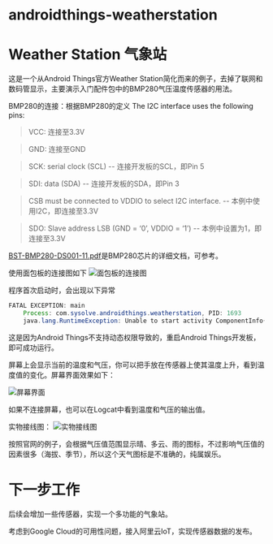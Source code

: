 # androidthings-weatherstation

Weather Station 气象站
====
这是一个从Android Things官方Weather Station简化而来的例子，去掉了联网和数码管显示，主要演示入门配件包中的BMP280气压温度传感器的用法。

BMP280的连接：根据BMP280的定义
The I2C interface uses the following pins:

>VCC: 连接至3.3V

>GND: 连接至GND

>SCK: serial clock (SCL)	    -- 连接开发板的SCL，即Pin 5

>SDI: data (SDA) 			-- 连接开发板的SDA，即Pin 3

>CSB must be connected to VDDIO to select I2C interface. 	-- 本例中使用I2C，即连接至3.3V

>SDO: Slave address LSB (GND = ‘0’, VDDIO = ‘1’) 		-- 本例中设置为1，即连接至3.3V

[BST-BMP280-DS001-11.pdf](https://github.com/sysolve/androidthings-weatherstation/blob/master/BST-BMP280-DS001-11.pdf)是BMP280芯片的详细文档，可参考。

使用面包板的连接图如下
![面包板的连接图](https://github.com/sysolve/androidthings-weatherstation/blob/master/weatherstation_Sketch.png)

程序首次启动时，会出现以下异常
```Java
FATAL EXCEPTION: main
    Process: com.sysolve.androidthings.weatherstation, PID: 1693
    java.lang.RuntimeException: Unable to start activity ComponentInfo{com.sysolve.androidthings.weatherstation/com.sysolve.androidthings.weatherstation.MainActivity}: java.lang.SecurityException: Caller lacks required permission com.google.android.things.permission.MANAGE_SENSOR_DRIVERS
```

这是因为Android Things不支持动态权限导致的，重启Android Things开发板，即可成功运行。

屏幕上会显示当前的温度和气压，你可以把手放在传感器上使其温度上升，看到温度值的变化。屏幕界面效果如下：

![屏幕界面](https://github.com/sysolve/androidthings-weatherstation/blob/master/ui.png)

如果不连接屏幕，也可以在Logcat中看到温度和气压的输出值。

实物接线图：
![实物接线图](https://github.com/sysolve/androidthings-weatherstation/blob/master/photo.png)

按照官网的例子，会根据气压值范围显示晴、多云、雨的图标，不过影响气压值的因素很多（海拔、季节），所以这个天气图标是不准确的，纯属娱乐。

下一步工作
====

后续会增加一些传感器，实现一个多功能的气象站。

考虑到Google Cloud的可用性问题，接入阿里云IoT，实现传感器数据的发布。
